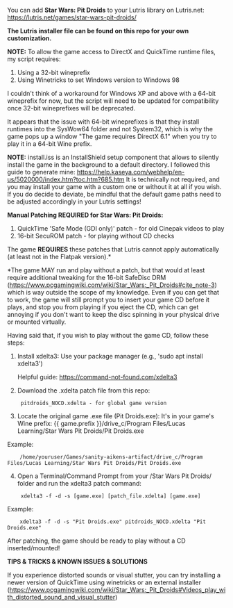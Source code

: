 You can add **Star Wars: Pit Droids** to your Lutris library on Lutris.net:
https://lutris.net/games/star-wars-pit-droids/

**The Lutris installer file can be found on this repo for your own customization.**

**NOTE:** To allow the game access to DirectX and QuickTime runtime files, my script requires:
1. Using a 32-bit wineprefix
2. Using Winetricks to set Windows version to Windows 98
  
I couldn't think of a workaround for Windows XP and above with a 64-bit wineprefix for now, but the script will need to be updated for compatibility once 32-bit wineprefixes will be deprecated.

It appears that the issue with 64-bit wineprefixes is that they install runtimes into the SysWow64 folder and not System32, which is why the game pops up a window "The game requires DirectX 6.1" when you try to play it in a 64-bit Wine prefix.

**NOTE:** install.iss is an InstallShield setup component that allows to silently install the game in the background to a default directory.
I followed this guide to generate mine: https://help.kaseya.com/webhelp/en-us/5020000/index.htm?toc.htm?685.htm
It is technically not required, and you may install your game with a custom one or without it at all if you wish.
If you do decide to deviate, be mindful that the default game paths need to be adjusted accordingly in your Lutris settings!
  
**Manual Patching REQUIRED for Star Wars: Pit Droids:**

1. QuickTime 'Safe Mode (GDI only)' patch - for old Cinepak videos to play
2. 16-bit SecuROM patch - for playing without CD checks
  
The game **REQUIRES** these patches that Lutris cannot apply automatically (at least not in the Flatpak version).*

*The game MAY run and play without a patch, but that would at least require additional tweaking for the 16-bit SafeDisc DRM (https://www.pcgamingwiki.com/wiki/Star_Wars:_Pit_Droids#cite_note-3) which is way outside the scope of my knowledge. Even if you can get that to work, the game will still prompt you to insert your game CD before it plays, and stop you from playing if you eject the CD, which can get annoying if you don't want to keep the disc spinning in your physical drive or mounted virtually.
        
Having said that, if you wish to play without the game CD, follow these steps:

1. Install xdelta3:
   Use your package manager (e.g., 'sudo apt install xdelta3')

   Helpful guide: https://command-not-found.com/xdelta3

2. Download the .xdelta patch file from this repo:

        pitdroids_NOCD.xdelta - for global game version

3. Locate the original game .exe file (Pit Droids.exe):
   It's in your game's Wine prefix: {{ game.prefix }}/drive_c/Program Files/Lucas Learning/Star Wars Pit Droids/Pit Droids.exe

  Example:
  
        /home/youruser/Games/sanity-aikens-artifact/drive_c/Program Files/Lucas Learning/Star Wars Pit Droids/Pit Droids.exe

4. Open a Terminal/Command Prompt from your /Star Wars Pit Droids/ folder and run the xdelta3 patch command:
  
        xdelta3 -f -d -s [game.exe] [patch_file.xdelta] [game.exe]

  Example:
  
        xdelta3 -f -d -s "Pit Droids.exe" pitdroids_NOCD.xdelta "Pit Droids.exe"

After patching, the game should be ready to play without a CD inserted/mounted!

**TIPS & TRICKS & KNOWN ISSUES & SOLUTIONS**

If you experience distorted sounds or visual stutter, you can try installing a newer version of QuickTime using winetricks or an external installer (https://www.pcgamingwiki.com/wiki/Star_Wars:_Pit_Droids#Videos_play_with_distorted_sound_and_visual_stutter)
